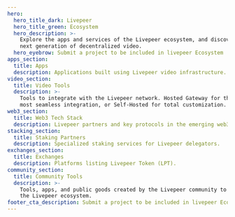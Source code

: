 ```yaml
---
hero:
  hero_title_dark: Livepeer
  hero_title_green: Ecosystem
  hero_description: >-
    Explore the apps and services of the Livepeer ecosystem, and discover the
    next generation of decentralized video.
  hero_eyebrow: Submit a project to be included in livepeer Ecosystem
apps_section:
  title: Apps
  description: Applications built using Livepeer video infrastructure.
video_section:
  title: Video Tools
  description: >-
    Tools to integrate with the Livepeer network. Hosted Gateway for the    
    most seamless integration, or Self-Hosted for total customization.
web3_section:
  title: Web3 Tech Stack
  description: Livepeer partners and key protocols in the emerging web3 tech stack.
stacking_section:
  title: Staking Partners
  description: Specialized staking services for Livepeer delegators.
exchanges_section:
  title: Exchanges
  description: Platforms listing Livepeer Token (LPT).
community_section:
  title: Community Tools
  description: >-
    Tools, apps, and public goods created by the Livepeer community to support
    the Livepeer ecosystem.
footer_cta_description: Submit a project to be included in livepeer Ecosystem
---
```


